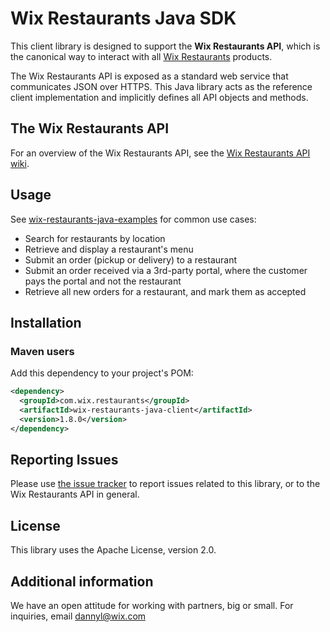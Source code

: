 # Wix Restaurants Java SDK
This client library is designed to support the **Wix Restaurants API**, which is the canonical way to interact with all [Wix Restaurants](http://www.wix.com/restaurant/website) products.

The Wix Restaurants API is exposed as a standard web service that communicates JSON over HTTPS. This Java library acts as the reference client implementation and implicitly defines all API objects and methods.

## The Wix Restaurants API
For an overview of the Wix Restaurants API, see the [Wix Restaurants API wiki](https://github.com/wix/wix-restaurants-java-sdk/wiki).

## Usage
See [wix-restaurants-java-examples](https://github.com/wix/wix-restaurants-java-sdk/tree/master/wix-restaurants-java-examples) for common use cases:
* Search for restaurants by location
* Retrieve and display a restaurant's menu
* Submit an order (pickup or delivery) to a restaurant
* Submit an order received via a 3rd-party portal, where the customer pays the portal and not the restaurant
* Retrieve all new orders for a restaurant, and mark them as accepted

## Installation
### Maven users

Add this dependency to your project's POM:

```xml
<dependency>
  <groupId>com.wix.restaurants</groupId>
  <artifactId>wix-restaurants-java-client</artifactId>
  <version>1.8.0</version>
</dependency>
```

## Reporting Issues

Please use [the issue tracker](https://github.com/wix/wix-restaurants-java-sdk/issues) to report issues related to this library, or to the Wix Restaurants API in general.

## License
This library uses the Apache License, version 2.0.

## Additional information
We have an open attitude for working with partners, big or small. For inquiries, email dannyl@wix.com
